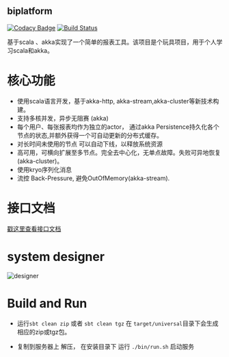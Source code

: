 biplatform
-----------

[![Codacy Badge](https://api.codacy.com/project/badge/Grade/06eb6fd6cfa948b3b7a2480b154c5cf6)](https://www.codacy.com/app/souo/biplatform?utm_source=github.com&utm_medium=referral&utm_content=souo/biplatform&utm_campaign=badger)
[![Build Status](https://travis-ci.org/souo/biplatform.svg?branch=master)](https://travis-ci.org/souo/biplatform)

基于scala 、akka实现了一个简单的报表工具。该项目是个玩具项目，用于个人学习scala和akka。

核心功能
=======
* 使用scala语言开发，基于akka-http, akka-stream,akka-cluster等新技术构建。
* 支持多核并发，异步无阻赛 (akka)
* 每个用户、每张报表均作为独立的actor， 通过akka Persistence持久化各个节点的状态,并额外获得一个可自动更新的分布式缓存。
* 对长时间未使用的节点 可以自动下线，以释放系统资源
* 高可用，可横向扩展至多节点。完全去中心化，无单点故障。失败可异地恢复 (akka-cluster)。
* 使用kryo序列化消息
* 流控 Back-Pressure, 避免OutOfMemory(akka-stream).

接口文档
========
[戳这里查看接口文档](doc/api.md)


system designer
===============

![designer](doc/designer.png)


Build and Run
============

* 运行`sbt clean zip` 或者 `sbt clean tgz` 在 `target/universal`目录下会生成 相应的zip或tgz包。

* 复制到服务器上 解压， 在安装目录下 运行 `./bin/run.sh` 启动服务







